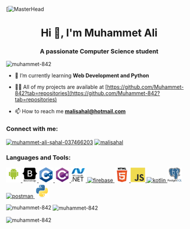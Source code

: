 [![MasterHead](https://www.scality.com/wp-content/uploads/2023/07/software-defined-storage.jpg)
<h1 align="center">Hi 👋, I'm Muhammet Ali</h1>
<h3 align="center">A passionate Computer Science student</h3>

<p align="left"> <img src="https://komarev.com/ghpvc/?username=muhammet-842&label=Profile%20views&color=0e75b6&style=flat" alt="muhammet-842" /> </p>

- 🌱 I’m currently learning **Web Development and Python**

- 👨‍💻 All of my projects are available at [https://github.com/Muhammet-842?tab=repositories](https://github.com/Muhammet-842?tab=repositories)

- 📫 How to reach me **malisahal@hotmail.com**

<h3 align="left">Connect with me:</h3>
<p align="left">
<a href="https://linkedin.com/in/muhammet-ali-şahal-037466203" target="blank"><img align="center" src="https://raw.githubusercontent.com/rahuldkjain/github-profile-readme-generator/master/src/images/icons/Social/linked-in-alt.svg" alt="muhammet-ali-şahal-037466203" height="30" width="40" /></a>
<a href="https://instagram.com/malisahal" target="blank"><img align="center" src="https://raw.githubusercontent.com/rahuldkjain/github-profile-readme-generator/master/src/images/icons/Social/instagram.svg" alt="malisahal" height="30" width="40" /></a>
</p>

<h3 align="left">Languages and Tools:</h3>
<p align="left"> <a href="https://developer.android.com" target="_blank" rel="noreferrer"> <img src="https://raw.githubusercontent.com/devicons/devicon/master/icons/android/android-original-wordmark.svg" alt="android" width="40" height="40"/> </a> <a href="https://getbootstrap.com" target="_blank" rel="noreferrer"> <img src="https://raw.githubusercontent.com/devicons/devicon/master/icons/bootstrap/bootstrap-plain-wordmark.svg" alt="bootstrap" width="40" height="40"/> </a> <a href="https://www.w3schools.com/cpp/" target="_blank" rel="noreferrer"> <img src="https://raw.githubusercontent.com/devicons/devicon/master/icons/cplusplus/cplusplus-original.svg" alt="cplusplus" width="40" height="40"/> </a> <a href="https://www.w3schools.com/cs/" target="_blank" rel="noreferrer"> <img src="https://raw.githubusercontent.com/devicons/devicon/master/icons/csharp/csharp-original.svg" alt="csharp" width="40" height="40"/> </a> <a href="https://dotnet.microsoft.com/" target="_blank" rel="noreferrer"> <img src="https://raw.githubusercontent.com/devicons/devicon/master/icons/dot-net/dot-net-original-wordmark.svg" alt="dotnet" width="40" height="40"/> </a> <a href="https://firebase.google.com/" target="_blank" rel="noreferrer"> <img src="https://www.vectorlogo.zone/logos/firebase/firebase-icon.svg" alt="firebase" width="40" height="40"/> </a> <a href="https://www.w3.org/html/" target="_blank" rel="noreferrer"> <img src="https://raw.githubusercontent.com/devicons/devicon/master/icons/html5/html5-original-wordmark.svg" alt="html5" width="40" height="40"/> </a> <a href="https://developer.mozilla.org/en-US/docs/Web/JavaScript" target="_blank" rel="noreferrer"> <img src="https://raw.githubusercontent.com/devicons/devicon/master/icons/javascript/javascript-original.svg" alt="javascript" width="40" height="40"/> </a> <a href="https://kotlinlang.org" target="_blank" rel="noreferrer"> <img src="https://www.vectorlogo.zone/logos/kotlinlang/kotlinlang-icon.svg" alt="kotlin" width="40" height="40"/> </a> <a href="https://www.postgresql.org" target="_blank" rel="noreferrer"> <img src="https://raw.githubusercontent.com/devicons/devicon/master/icons/postgresql/postgresql-original-wordmark.svg" alt="postgresql" width="40" height="40"/> </a> <a href="https://postman.com" target="_blank" rel="noreferrer"> <img src="https://www.vectorlogo.zone/logos/getpostman/getpostman-icon.svg" alt="postman" width="40" height="40"/> </a> <a href="https://www.python.org" target="_blank" rel="noreferrer"> <img src="https://raw.githubusercontent.com/devicons/devicon/master/icons/python/python-original.svg" alt="python" width="40" height="40"/> </a> </p>

<p><img align="left" src="https://github-readme-stats.vercel.app/api/top-langs?username=muhammet-842&show_icons=true&locale=en&layout=compact" alt="muhammet-842" /></p>

<p>&nbsp;<img align="center" src="https://github-readme-stats.vercel.app/api?username=muhammet-842&show_icons=true&locale=en" alt="muhammet-842" /></p>

<p><img align="center" src="https://github-readme-streak-stats.herokuapp.com/?user=muhammet-842&" alt="muhammet-842" /></p>

